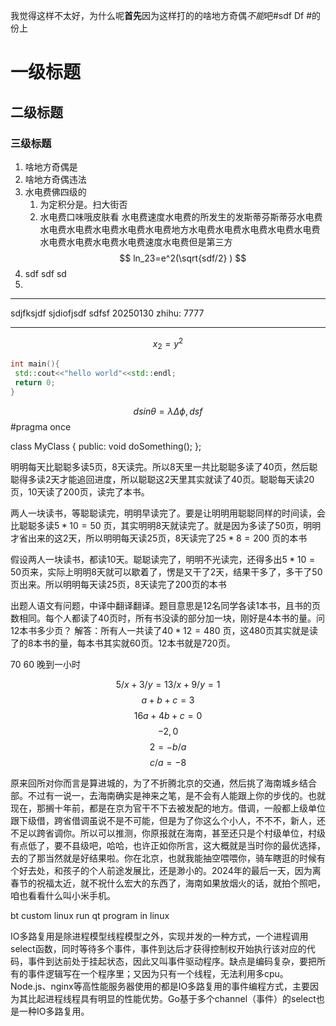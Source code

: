 我觉得这样不太好，为什么呢**首先**因为这样打的的啥地方奇偶*不能*吧#sdf Df
#的份上

# 一级标题

## 二级标题

### 三级标题

1. 啥地方奇偶是 
2. 啥地方奇偶违法
3. 水电费佛四级的
	1. 为定积分是。扫大街否
	2. 水电费口味哦皮肤看
	      水电费速度水电费的所发生的发斯蒂芬斯蒂芬水电费水电费水电费水电费水电费水电费地方水电费水电费水电费水电费水电费水电费水电费水电费水电费速度水电费但是第三方
$$
	ln_23=e^2(\sqrt{sdf/2} )
$$
4. sdf sdf sd 
5. 
---
sdjfksjdf sjdiofjsdf sdfsf 20250130 zhihu: 7777


---

$$x_2=y^2$$
```c++
int main(){
 std::cout<<"hello world"<<std::endl;
 return 0;
}
```
$$
dsin\theta=\lambda \Delta\phi,   
dsf
$$
#pragma once

class MyClass {
public:
    void doSomething();
};

明明每天比聪聪多读5页，8天读完。所以8天里一共比聪聪多读了40页，然后聪聪得多读2天才能追回进度，所以聪聪这2天里其实就读了40页。聪聪每天读20页，10天读了200页，读完了本书。


两人一块读书，等聪聪读完，明明早读完了。要是让明明用聪聪同样的时间读，会比聪聪多读$5*10=50$ 页，其实明明8天就读完了。就是因为多读了50页，明明才省出来的这2天，所以明明每天读25页，8天读完了$25*8=200$ 页的本书

假设两人一块读书，都读10天。聪聪读完了，明明不光读完，还得多出$5*10=50$页来，实际上明明8天就可以歇着了，愣是又干了2天，结果干多了，多干了50页出来。所以明明每天读25页，8天读完了200页的本书

出题人语文有问题，中译中翻译翻译。题目意思是12名同学各读1本书，且书的页数相同。每个人都读了40页时，所有书没读的部分加一块，刚好是4本书的量。问12本书多少页？
解答：所有人一共读了$40*12=480$ 页，这480页其实就是读了的8本书的量，每本书其实就60页。12本书就是720页。

70 
60
晚到一小时

$$ 5/x+3/y=1      3/x+9/y=1
$$
$$a+b+c=3$$
$$16a+4b+c=0$$
$$-2,0$$
$$2=-b/a$$
$$c/a=-8$$








原来回所对你而言是算进城的，为了不折腾北京的交通，然后挑了海南城乡结合部。不过有一说一，去海南确实是神来之笔，是不会有人能跟上你的步伐的。也就现在，那搁十年前，都是在京为官干不下去被发配的地方。借调，一般都上级单位跟下级借，跨省借调虽说不是不可能，但是为了你这么个小人，不不不，新人，还不足以跨省调你。所以可以推测，你原报就在海南，甚至还只是个村级单位，村级有点低了，要不县级吧，哈哈，也许正如你所言，这大概就是当时你的最优选择，去的了那当然就是好结果啦。你在北京，也就我能抽空喂喂你，骑车瞎逛的时候有个好去处，和孩子的个人前途发展比，还是渺小的。2024年的最后一天，因为离春节的祝福太近，就不祝什么宏大的东西了，海南如果放烟火的话，就拍个照吧，咱也看看什么叫小米手机。

bt  custom linux   run qt program in linux


IO多路复用是除进程模型线程模型之外，实现并发的一种方式，一个进程调用select函数，同时等待多个事件，事件到达后才获得控制权开始执行该对应的代码，事件到达前处于挂起状态，因此又叫事件驱动程序。缺点是编码复杂，要把所有的事件逻辑写在一个程序里；又因为只有一个线程，无法利用多cpu。Node.js、nginx等高性能服务器使用的都是IO多路复用的事件编程方式，主要因为其比起进程线程具有明显的性能优势。Go基于多个channel（事件）的select也是一种IO多路复用。

